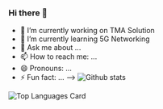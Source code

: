 ### Hi there 👋

- 🔭 I’m currently working on TMA Solution
- 🌱 I’m currently learning 5G Networking
- 💬 Ask me about ...
- 📫 How to reach me: ...
- 😄 Pronouns: ...
- ⚡ Fun fact: ...
-->
![Github stats](https://github-readme-stats.vercel.app/api?username=vanthanhnguyen99&theme=highcontrast&show_icons=true&count_private=true)

![Top Languages Card](https://github-readme-stats.vercel.app/api/top-langs/?username=vanthanhnguyen99)
